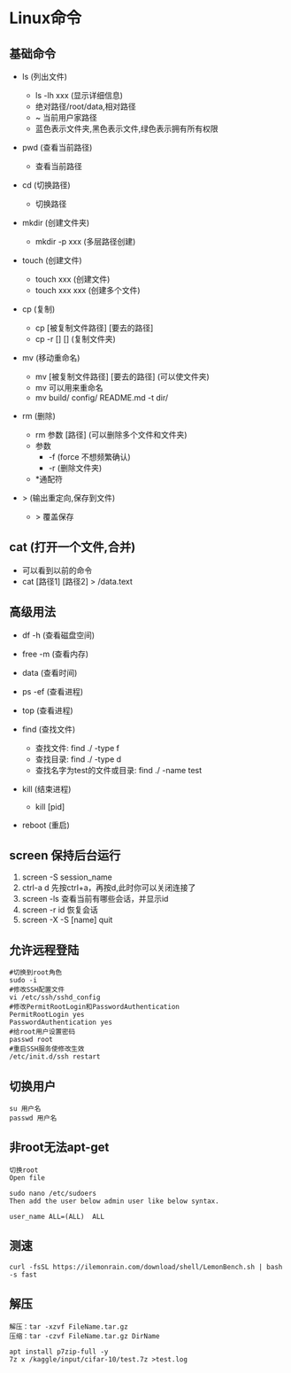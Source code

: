 # Linux命令

## 基础命令
- ls (列出文件)
    + ls -lh xxx (显示详细信息)  
    + 绝对路径/root/data,相对路径
    + ~ 当前用户家路径
    + 蓝色表示文件夹,黑色表示文件,绿色表示拥有所有权限

- pwd (查看当前路径)
    + 查看当前路径  

- cd (切换路径)
    + 切换路径

- mkdir (创建文件夹)
    + mkdir -p xxx (多层路径创建)

- touch (创建文件)
    + touch xxx (创建文件)
    + touch xxx xxx (创建多个文件)

- cp (复制)
    + cp [被复制文件路径]  [要去的路径]
    + cp -r [] [] (复制文件夹)

- mv (移动重命名)
    + mv [被复制文件路径]  [要去的路径] (可以使文件夹)
    + mv 可以用来重命名
    + mv build/ config/ README.md -t dir/

- rm (删除)
    + rm 参数 [路径] (可以删除多个文件和文件夹)
    + 参数
        + -f (force 不想频繁确认)
        + -r (删除文件夹)
    + *通配符

- \> (输出重定向,保存到文件)
    + \> 覆盖保存

## cat (打开一个文件,合并)
- 可以看到以前的命令
- cat [路径1] [路径2] > /data.text

##  高级用法
- df -h (查看磁盘空间)

- free -m (查看内存)

- data (查看时间)

- ps -ef (查看进程)

- top (查看进程)

- find (查找文件)
    + 查找文件: find ./ -type f
    + 查找目录: find ./ -type d
    + 查找名字为test的文件或目录: find ./ -name test


- kill (结束进程)
    + kill [pid]

- reboot (重启)

## screen 保持后台运行

1. screen -S session_name
2. ctrl-a d 先按ctrl+a，再按d,此时你可以关闭连接了  
3. screen -ls 查看当前有哪些会话，并显示id
4. screen -r id 恢复会话 
5. screen -X -S [name] quit

## 允许远程登陆
```
#切换到root角色
sudo -i 
#修改SSH配置文件
vi /etc/ssh/sshd_config
#修改PermitRootLogin和PasswordAuthentication
PermitRootLogin yes 
PasswordAuthentication yes
#给root用户设置密码
passwd root
#重启SSH服务使修改生效
/etc/init.d/ssh restart
```

## 切换用户
```
su 用户名
passwd 用户名
```

## 非root无法apt-get
```
切换root
Open file

sudo nano /etc/sudoers
Then add the user below admin user like below syntax.

user_name ALL=(ALL)  ALL
```

## 测速
```
curl -fsSL https://ilemonrain.com/download/shell/LemonBench.sh | bash -s fast
```

## 解压
```
解压：tar -xzvf FileName.tar.gz
压缩：tar -czvf FileName.tar.gz DirName
```
```
apt install p7zip-full -y
7z x /kaggle/input/cifar-10/test.7z >test.log
```

